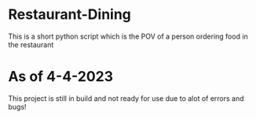 # Restaurant-Dining
This is a short python script which is the POV of a person ordering food in the restaurant

# As of 4-4-2023
This project is still in build and not ready for use due to alot of errors and bugs!
